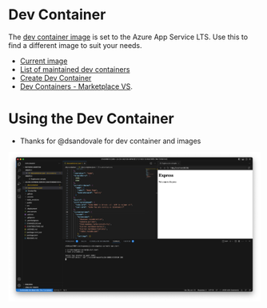 # Dev Container

The [dev container image](../.devcontainer/devcontainer.json) is set to the Azure App Service LTS. Use this  to find a different image to suit your needs. 

* [Current image](../.devcontainer/devcontainer.json)
* [List of maintained dev containers](https://github.com/devcontainers/templates/blob/main/src)
* [Create Dev Container](https://code.visualstudio.com/docs/devcontainers/create-dev-container)
* [Dev Containers - Marketplace VS](https://marketplace.visualstudio.com/items?itemName=ms-vscode-remote.remote-containers).

# Using the Dev Container

* Thanks for @dsandovale for dev container and images

![Express server](media/container-js-e2e-express-server.png)

